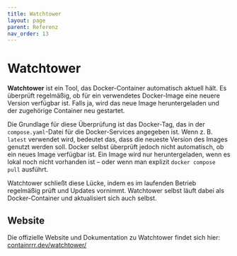 ```yaml
---
title: Watchtower
layout: page
parent: Referenz
nav_order: 13
---
```


# Watchtower

**Watchtower** ist ein Tool, das Docker-Container automatisch aktuell hält. Es überprüft regelmäßig, ob für ein verwendetes Docker-Image eine neuere Version verfügbar ist. Falls ja, wird das neue Image heruntergeladen und der zugehörige Container neu gestartet.

Die Grundlage für diese Überprüfung ist das Docker-Tag, das in der `compose.yaml`-Datei für die Docker-Services angegeben ist. Wenn z. B. `latest` verwendet wird, bedeutet das, dass die neueste Version des Images genutzt werden soll. Docker selbst überprüft jedoch nicht automatisch, ob ein neues Image verfügbar ist. Ein Image wird nur heruntergeladen, wenn es lokal noch nicht vorhanden ist – oder wenn man explizit `docker compose pull` ausführt.

Watchtower schließt diese Lücke, indem es im laufenden Betrieb regelmäßig prüft und Updates vornimmt. Watchtower selbst läuft dabei als Docker-Container und aktualisiert sich auch selbst.

## Website

Die offizielle Website und Dokumentation zu Watchtower findet sich hier:
[containrrr.dev/watchtower/](https://containrrr.dev/watchtower/)
